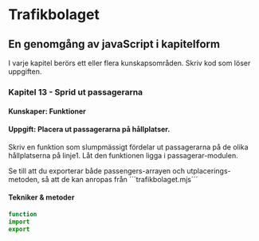 # Trafikbolaget
## En genomgång av javaScript i kapitelform
I varje kapitel berörs ett eller flera kunskapsområden. Skriv kod som löser uppgiften.
### Kapitel 13 - Sprid ut passagerarna
#### Kunskaper: Funktioner
#### Uppgift: Placera ut passagerarna på hållplatser.
Skriv en funktion som slumpmässigt fördelar ut passagerarna på de olika hållplatserna på linje1. Låt den funktionen ligga i passagerar-modulen.

Se till att du exporterar både passengers-arrayen och utplacerings-metoden, så att de kan anropas från ´´´trafikbolaget.mjs´´´ 
#### Tekniker & metoder
```javascript
function
import
export
``` 